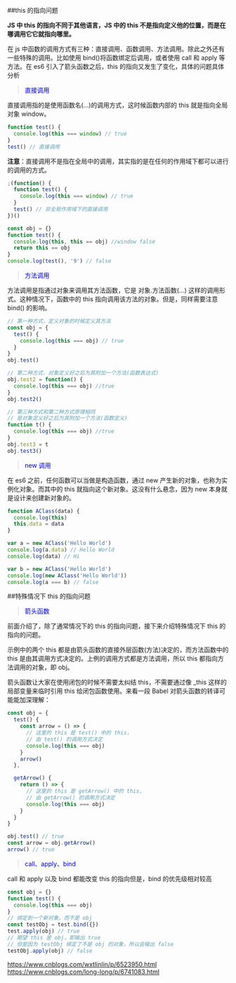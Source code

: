##this 的指向问题

**JS 中 this 的指向不同于其他语言，JS 中的 this 不是指向定义他的位置，而是在哪调用它它就指向哪里。**

在 js 中函数的调用方式有三种：直接调用、函数调用、方法调用。除此之外还有一些特殊的调用。比如使用 bind()将函数绑定后调用，或者使用 call 和 apply 等方法。在 es6 引入了箭头函数之后，this 的指向又发生了变化，具体的问题具体分析

> <font color="#0000dd">直接调用</font><br />

直接调用指的是使用函数名(...)的调用方式，这时候函数内部的 this 就是指向全局对象 window。

```js
function test() {
  console.log(this === window) // true
}
test() // 直接调用
```

**注意**：直接调用不是指在全局中的调用，其实指的是在任何的作用域下都可以进行的调用的方式。

```js
;(function() {
  function test() {
    console.log(this === window) // true
  }
  test() // 非全局作用域下的直接调用
})()
```

```js
const obj = {}
function test() {
  console.log(this, this == obj) //window false
  return this == obj
}
console.log(test(), '9') // false
```

> <font color="#0000dd">方法调用</font><br />

方法调用是指通过对象来调用其方法函数，它是 对象.方法函数(...) 这样的调用形式。这种情况下，函数中的 this 指向调用该方法的对象。但是，同样需要注意 bind() 的影响。

```js
// 第一种方式，定义对象的时候定义其方法
const obj = {
  test() {
    console.log(this === obj) // true
  }
}
obj.test()

// 第二种方式，对象定义好之后为其附加一个方法(函数表达式)
obj.test2 = function() {
  console.log(this === obj) //true
}
obj.test2()

// 第三种方式和第二种方式原理相同
// 是对象定义好之后为其附加一个方法(函数定义)
function t() {
  console.log(this === obj) //true
}
obj.test3 = t
obj.test3()
```

> <font color="#0000dd">new 调用</font><br />

在 es6 之前，任何函数可以当做是构造函数，通过 new 产生新的对象，也称为实例化对象。而其中的 this 就指向这个新对象。这没有什么悬念，因为 new 本身就是设计来创建新对象的。

```js
function AClass(data) {
  console.log(this)
  this.data = data
}

var a = new AClass('Hello World')
console.log(a.data) // Hello World
console.log(data) // Hi

var b = new AClass('Hello World')
console.log(new AClass('Hello World'))
console.log(a === b) // false


```

##特殊情况下 this 的指向问题

> <font color="#0000dd">箭头函数</font><br />

前面介绍了，除了通常情况下的 this 的指向问题，接下来介绍特殊情况下 this 的指向的问题。

示例中的两个 this 都是由箭头函数的直接外层函数(方法)决定的，而方法函数中的 this 是由其调用方式决定的。上例的调用方式都是方法调用，所以 this 都指向方法调用的对象，即 obj。

箭头函数让大家在使用闭包的时候不需要太纠结 this，不需要通过像 \_this 这样的局部变量来临时引用 this 给闭包函数使用。来看一段 Babel 对箭头函数的转译可能能加深理解：

```js
const obj = {
  test() {
    const arrow = () => {
      // 这里的 this 是 test() 中的 this，
      // 由 test() 的调用方式决定
      console.log(this === obj)
    }
    arrow()
  },

  getArrow() {
    return () => {
      // 这里的 this 是 getArrow() 中的 this，
      // 由 getArrow() 的调用方式决定
      console.log(this === obj)
    }
  }
}

obj.test() // true
const arrow = obj.getArrow()
arrow() // true
```
> <font color="#0000dd">call、apply、bind</font><br />

call 和 apply 以及 bind 都能改变 this 的指向但是，bind 的优先级相对较高

```js
const obj = {}
function test() {
  console.log(this === obj)
}
// 绑定到一个新对象，而不是 obj
const testObj = test.bind({})
test.apply(obj) // true
// 期望 this 是 obj，即输出 true
// 但是因为 testObj 绑定了不是 obj 的对象，所以会输出 false
testObj.apply(obj) // false
```

https://www.cnblogs.com/wxtlinlin/p/6523950.html
https://www.cnblogs.com/long-long/p/6741083.html
